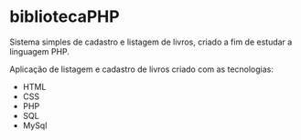 # bibliotecaPHP
Sistema simples de cadastro e listagem de livros, criado a fim de estudar a linguagem PHP.

Aplicação de listagem e cadastro de livros criado com as tecnologias:

- HTML
- CSS
- PHP
- SQL
- MySql
